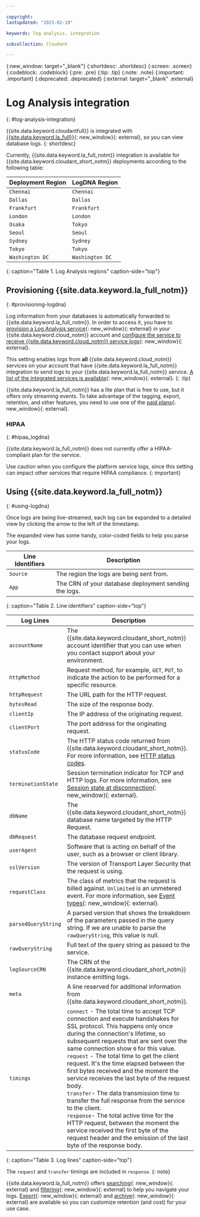 ```yaml
---

copyright:
lastupdated: "2021-02-19"

keywords: log analysis, integration

subcollection: Cloudant

---
```


{:new_window: target="_blank"}
{:shortdesc: .shortdesc}
{:screen: .screen}
{:codeblock: .codeblock}
{:pre: .pre}
{:tip: .tip}
{:note: .note}
{:important: .important}
{:deprecated: .deprecated}
{:external: target="_blank" .external}

<!-- Acrolinx: 2020-12-17 -->

# Log Analysis integration
{: #log-analysis-integration}

{{site.data.keyword.cloudantfull}} is integrated with [{{site.data.keyword.la_full}}](https://cloud.ibm.com/catalog/services/ibm-log-analysis-with-logdna){: new_window}{: external}, so you can view database logs.
{: shortdesc}

Currently, {{site.data.keyword.la_full_notm}} integration is available for {{site.data.keyword.cloudant_short_notm}} deployments according to the following table:

Deployment Region | LogDNA Region
----------|-----------
`Chennai` | `Chennai`
`Dallas` | `Dallas`
`Frankfurt` | `Frankfurt`
`London` | `London`
`Osaka` | `Tokyo`
`Seoul` | `Seoul`
`Sydney` | `Sydney`
`Tokyo` | `Tokyo`
`Washington DC` | `Washington DC`

{: caption="Table 1. Log Analysis regions" caption-side="top"}

## Provisioning {{site.data.keyword.la_full_notm}}
{: #provisioning-logdna}

Log information from your databases is automatically forwarded to {{site.data.keyword.la_full_notm}}. In order to access it, you have to [provision a Log Analysis service](https://cloud.ibm.com/catalog/services/ibm-log-analysis-with-logdna){: new_window}{: external} in your {{site.data.keyword.cloud_notm}} account and [configure the service to receive {{site.data.keyword.cloud_notm}} service logs](/docs/Log-Analysis-with-LogDNA?topic=Log-Analysis-with-LogDNA-config_svc_logs){: new_window}{: external}.

This setting enables logs from **all** {{site.data.keyword.cloud_notm}} services on your account that have {{site.data.keyword.la_full_notm}} integration to send logs to your {{site.data.keyword.la_full_notm}} service. [A list of the integrated services is available](/docs/Log-Analysis-with-LogDNA?topic=Log-Analysis-with-LogDNA-cloud_services#cloud_services){: new_window}{: external}.
{: .tip}

{{site.data.keyword.la_full_notm}} has a lite plan that is free to use, but it offers only streaming events. To take advantage of the tagging, export, retention, and other features, you need to use one of the [paid plans](https://cloud.ibm.com/docs/Log-Analysis-with-LogDNA?topic=Log-Analysis-with-LogDNA-service_plans){: new_window}{: external}.

### HIPAA
{: #hipaa_logdna}

{{site.data.keyword.la_full_notm}} does not currently offer a HIPAA-compliant plan for the service.

Use caution when you configure the platform service logs, since this setting can impact other services that require HIPAA compliance.
{: important}

## Using {{site.data.keyword.la_full_notm}}
{: #using-logdna}

Once logs are being live-streamed, each log can be expanded to a detailed view by clicking the arrow to the left of the timestamp.

The expanded view has some handy, color-coded fields to help you parse your logs.

Line Identifiers | Description
-----------------|------------
`Source` | The region the logs are being sent from.
`App` | The CRN of your database deployment sending the logs.
{: caption="Table 2. Line identifiers" caption-side="top"}

Log Lines | Description
----------|------------
`accountName` | The {{site.data.keyword.cloudant_short_notm}} account identifier that you can use when you contact support about your environment.
`httpMethod` | Request method, for example, `GET`, `PUT`, to indicate the action to be performed for a specific resource.
`httpRequest` | The URL path for the HTTP request. 
`bytesRead`| The size of the response body. 
`clientIp` | The IP address of the originating request. 
`clientPort` | The port address for the originating request. 
`statusCode` | The HTTP status code returned from {{site.data.keyword.cloudant_short_notm}}. For more information, see [HTTP status codes](https://cloud.ibm.com/apidocs/cloudant#list-of-http-codes).
`terminationState` | Session termination indicator for TCP and HTTP logs. For more information, see [Session state at disconnection](https://cbonte.github.io/haproxy-dconv/1.7/configuration.html#8.5){: new_window}{: external}.
`dbName`| The {{site.data.keyword.cloudant_short_notm}} database name targeted by the HTTP Request.
`dbRequest` | The database request endpoint.
`userAgent` |  Software that is acting on behalf of the user, such as a browser or client library.
`sslVersion` | The version of Transport Layer Security that the request is using.
`requestClass`| The class of metrics that the request is billed against. `Unlimited` is an unmetered event. For more information, see [Event types](https://cloud.ibm.com/docs/Cloudant?topic=Cloudant-ibm-cloud-public#event-types){: new_window}{: external}.
`parsedQueryString` | A parsed version that shows the breakdown of the parameters passed in the query string. If we are unable to parse the `rawQueryString`, this value is null.
`rawQueryString` | Full text of the query string as passed to the service.
`logSourceCRN` | The CRN of the {{site.data.keyword.cloudant_short_notm}} instance emitting logs.
`meta`| A line reserved for additional information from {{site.data.keyword.cloudant_short_notm}}.
`timings` |  `connect` - The total time to accept TCP connection and execute handshakes for SSL protocol. This happens only once during the connection's lifetime, so subsequent requests that are sent over the same connection show `0` for this value. </br> `request` - The total time to get the client request. It's the time elapsed between the first bytes received and the moment the service receives the last byte of the request body. </br> `transfer`- The data transmission time to transfer the full response from the service to the client. </br> `response`- The total active time for the HTTP request, between the moment the service received the first byte of the request header and the emission of the last byte of the response body.
{: caption="Table 3. Log lines" caption-side="top"}

The `request` and `transfer` timings are included in `response`.
{: note}

{{site.data.keyword.la_full_notm}} offers [searching](/docs/Log-Analysis-with-LogDNA?topic=Log-Analysis-with-LogDNA-view_logs#view_logs_step6){: new_window}{: external} and [filtering](/docs/Log-Analysis-with-LogDNA?topic=Log-Analysis-with-LogDNA-view_logs#view_logs_step5){: new_window}{: external}
to help you navigate your logs. [Export](/docs/Log-Analysis-with-LogDNA?topic=Log-Analysis-with-LogDNA-export#export){: new_window}{: external} and [archive](/docs/Log-Analysis-with-LogDNA?topic=Log-Analysis-with-LogDNA-archiving#archiving){: new_window}{: external} are available so you can customize retention (and cost) for your use case.
